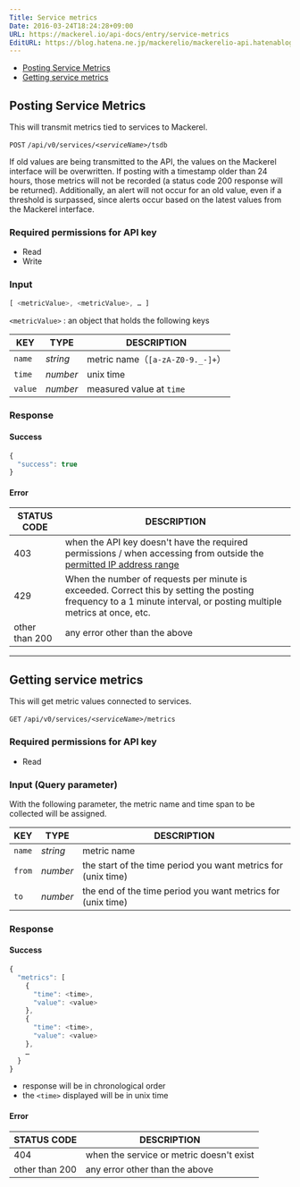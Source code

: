 ```yaml
---
Title: Service metrics
Date: 2016-03-24T18:24:28+09:00
URL: https://mackerel.io/api-docs/entry/service-metrics
EditURL: https://blog.hatena.ne.jp/mackerelio/mackerelio-api.hatenablog.mackerel.io/atom/entry/10328537792368374392
---
```


<ul class="internal-nav">
  <li><a href="#post">Posting Service Metrics</a></li>
  <li><a href="#get">Getting service metrics</a></li>
</ul>


<h2 id="post">Posting Service Metrics</h2>

This will transmit metrics tied to services to Mackerel.

<p class="type-post">
  <code>POST</code>
  <code>/api/v0/services/<em>&lt;serviceName&gt;</em>/tsdb</code>
</p>

If old values are being transmitted to the API, the values on the Mackerel interface will be overwritten. If posting with a timestamp older than 24 hours, those metrics will not be recorded (a status code 200 response will be returned). Additionally, an alert will not occur for an old value, even if a threshold is surpassed, since alerts occur based on the latest values from the Mackerel interface.

### Required permissions for API key

<ul class="api-key">
  <li class="label-read">Read</li>
  <li class="label-write">Write</li>
</ul>

### Input

```javascript
[ <metricValue>, <metricValue>, … ]
```

`<metricValue>` : an object that holds the following keys

| KEY     | TYPE   | DESCRIPTION |
| -------- | ------ | ----------- |
| `name`   | *string* | metric name（`[a-zA-Z0-9._-]+`） |
| `time`   | *number* | unix time |
| `value`  | *number* | measured value at `time` |

### Response

#### Success

```javascript
{
  "success": true
}
```

#### Error

<table class="default api-error-table">
  <thead>
    <tr>
      <th class="status-code">STATUS CODE</th>
      <th class="description">DESCRIPTION</th>
    </tr>
  </thead>
  <tbody>
    <tr>
      <td>403</td>
      <td>when the API key doesn't have the required permissions / when accessing from outside the <a href="https://mackerel.io/docs/entry/faq/organization/ip-restriction" target="_blank">permitted IP address range</a></td>
    </tr>
    <tr>
      <td>429</td>
      <td>When the number of requests per minute is exceeded. Correct this by setting the posting frequency to a 1 minute interval, or posting multiple metrics at once, etc.</td>
    </tr>
    <tr>
      <td>other than 200</td>
      <td>any error other than the above</td>
    </tr>
  </tbody>
</table>

----------------------------------------------

<h2 id="get">Getting service metrics</h2>

This will get metric values connected to services.

<p class="type-get">
  <code>GET</code>
  <code>/api/v0/services/<em>&lt;serviceName&gt;</em>/metrics</code>
</p>

### Required permissions for API key

<ul class="api-key">
  <li class="label-read">Read</li>
</ul>

### Input (Query parameter)

With the following parameter, the metric name and time span to be collected will be assigned.

| KEY     | TYPE     | DESCRIPTION |
| ------- | -------- | ----------- |
| `name`  | *string* | metric name |
| `from`  | *number* | the start of the time period you want metrics for (unix time) |
| `to`    | *number* | the end of the time period you want metrics for (unix time) |

### Response

#### Success

```javascript
{
  "metrics": [
    {
      "time": <time>,
      "value": <value>
    },
    {
      "time": <time>,
      "value": <value>
    },
    …
  }
}
```

- response will be in chronological order
- the `<time>` displayed will be in unix time

#### Error

<table class="default api-error-table">
  <thead>
    <tr>
      <th class="status-code">STATUS CODE</th>
      <th class="description">DESCRIPTION</th>
    </tr>
  </thead>
  <tbody>
    <tr>
      <td>404</td>
      <td>when the service or metric doesn't exist</td>
    </tr>
    <tr>
      <td>other than 200</td>
      <td>any error other than the above</td>
    </tr>
  </tbody>
</table>
